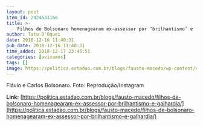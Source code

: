 ```yaml
---
layout: post
item_id: 2424531166
title: >-
    Filhos de Bolsonaro homenagearam ex-assessor por ‘brilhantismo’ e ‘galhardia’
author: Tatu D'Oquei
date: 2018-12-16 11:40:31
pub_date: 2018-12-16 11:40:31
time_added: 2018-12-17 23:45:51
categories: [avisamos]
tags: []
image: https://politica.estadao.com.br/blogs/fausto-macedo/wp-content/uploads/sites/41/2018/12/flavio-carlos-bolsonaro.jpg
---
```


Flávio e Carlos Bolsonaro. Foto: Reprodução/Instagram

**Link:** [https://politica.estadao.com.br/blogs/fausto-macedo/filhos-de-bolsonaro-homenagearam-ex-assessor-por-brilhantismo-e-galhardia/](https://politica.estadao.com.br/blogs/fausto-macedo/filhos-de-bolsonaro-homenagearam-ex-assessor-por-brilhantismo-e-galhardia/)

